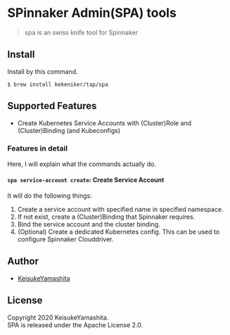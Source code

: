 # SPinnaker Admin(SPA) tools

> spa is an swiss knife tool for Spinnaker

## Install

Install by this command.

```console
$ brew install kekeniker/tap/spa
```

## Supported Features

* Create Kubernetes Service Accounts with (Cluster)Role and (Cluster)Binding (and Kubeconfigs)

### Features in detail

Here, I will explain what the commands actually do.
<!-- 
#### `spa service-account get`: Get Service account

It will do the following things:

1. Get service account (and retrieve token)
2. Create dedicated Kubernetes config -->

#### `spa service-account create`: Create Service Account

It will do the following things:

1. Create a service account with specified name in specified namespace.
2. If not exist, create a (Cluster)Binding that Spinnaker requires.
3. Bind the service account and the cluster binding.
4. (Optional) Create a dedicated Kubernetes config. This can be used to configure Spinnaker Clouddriver. 

## Author

* [KeisukeYamashita](https://github.com/KeisukeYamashita)

## License

Copyright 2020 KeisukeYamashita.  
SPA is released under the Apache License 2.0.
